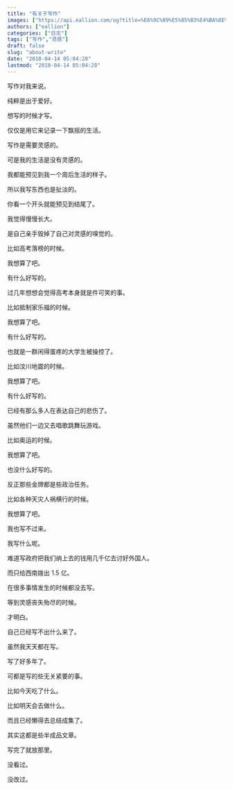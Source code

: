 ```yaml
---
title: "有关于写作"
images: ["https://api.eallion.com/og?title=%E6%9C%89%E5%85%B3%E4%BA%8E%E5%86%99%E4%BD%9C"]
authors: ["eallion"]
categories: ["日志"]
tags: ["写作","灵感"]
draft: false
slug: "about-write"
date: "2010-04-14 05:04:28"
lastmod: "2010-04-14 05:04:28"
---
```


写作对我来说。

纯粹是出于爱好。

想写的时候才写。

仅仅是用它来记录一下飘摇的生活。

写作是需要灵感的。

可是我的生活是没有灵感的。

我都能预见到我一个周后生活的样子。

所以我写东西也是扯淡的。

你看一个开头就能预见到结尾了。

我觉得慢慢长大。

是自己亲手毁掉了自己对灵感的嗅觉的。

比如高考落榜的时候。

我想算了吧。

有什么好写的。

过几年想想会觉得高考本身就是件可笑的事。

比如抵制家乐福的时候。

我想算了吧。

有什么好写的。

也就是一群闲得蛋疼的大学生被操控了。

比如汶川地震的时候。

我想算了吧。

有什么好写的。

已经有那么多人在表达自己的悲伤了。

虽然他们一边又去唱歌跳舞玩游戏。

比如奥运的时候。

我想算了吧。

也没什么好写的。

反正那些金牌都是些政治任务。

比如各种天灾人祸横行的时候。

我想算了吧。

我也写不过来。

我写什么呢。

难道写政府把我们纳上去的钱用几千亿去讨好外国人。

而只给西南拨出 1.5 亿。

在很多事情发生的时候都没去写。

等到灵感丧失殆尽的时候。

才明白。

自己已经写不出什么来了。

虽然我天天都在写。

写了好多年了。

可都是写的些无关紧要的事。

比如今天吃了什么。

比如明天会去做什么。

而且已经懒得去总结成集了。

其实这都是些半成品文章。

写完了就放那里。

没看过。

没改过。
